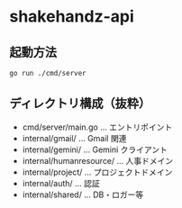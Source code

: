 # shakehandz-api

## 起動方法

```sh
go run ./cmd/server
```

## ディレクトリ構成（抜粋）

- cmd/server/main.go ... エントリポイント
- internal/gmail/ ... Gmail 関連
- internal/gemini/ ... Gemini クライアント
- internal/humanresource/ ... 人事ドメイン
- internal/project/ ... プロジェクトドメイン
- internal/auth/ ... 認証
- internal/shared/ ... DB・ロガー等
